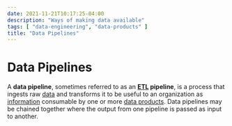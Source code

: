 ```yaml
---
date: 2021-11-21T10:17:25-04:00
description: "Ways of making data available"
tags: [ "data-engineering", "data-products" ]
title: "Data Pipelines"
---
```


# Data Pipelines

A **data pipeline**, sometimes referred to as an **[ETL](etls.md) pipeline**, is a process that ingests raw [data](data.md) and transforms it to be useful to an organization as [information](information.md) consumable by one or more [data products](data-products.md). Data pipelines may be chained together where the output from one pipeline is passed as input to another.
